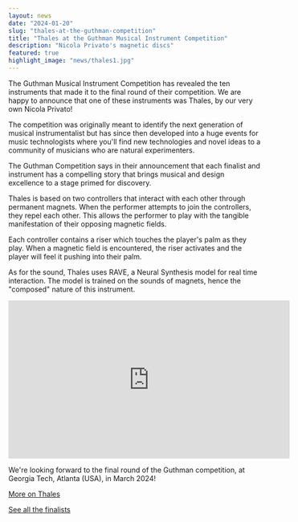 ```yaml
---
layout: news
date: "2024-01-20"
slug: "thales-at-the-guthman-competition"
title: "Thales at the Guthman Musical Instrument Competition"
description: "Nicola Privato's magnetic discs"
featured: true
highlight_image: "news/thales1.jpg"
---
```


<script>
    import CaptionedImage from "../../components/Images/CaptionedImage.svelte"
</script>

<CaptionedImage
    src="news/thales1.jpg"
    alt="Two black pucks on a wooden palette with markings on it"
    caption="Thales - the magnetic discs"
/>

The Guthman Musical Instrument Competition has revealed the ten instruments that made it to the final round of their competition. We are happy to announce that one of these instruments was Thales, by our very own Nicola Privato!

The competition was originally meant to identify the next generation of musical instrumentalist but has since then developed into a huge events for music technologists where you'll find new technologies and novel ideas to a community of musicians who are natural experimenters.

The Guthman Competition says in their announcement that each finalist and instrument has a compelling story that brings musical and design excellence to a stage primed for discovery. 

Thales is based on two controllers that interact with each other through permanent magnets. When the performer attempts to join the controllers, they repel each other. This allows the performer to play with the tangible manifestation of their opposing magnetic fields. 

<CaptionedImage
    src="news/thales2.png"
    alt="A black puck with a riser on top"
    caption="The riser is on top of the disc"
/>

Each controller contains a riser which touches the player's palm as they play. When a magnetic field is encountered, the riser activates and the player will feel it pushing into their palm. 

<CaptionedImage
    src="news/thales3.png"
    alt="Two black pucks, one open with electornic components inside."
    caption="Inside Thales"
/>

As for the sound, Thales uses RAVE, a Neural Synthesis model for real time interaction. The model is trained on the sounds of magnets, hence the "composed" nature of this instrument.


<iframe width="560" height="315" src="https://www.youtube.com/embed/Oh6NB6967XY?si=eBxu36Ni13LZy1vz" title="YouTube video player" frameborder="0" allow="accelerometer; autoplay; clipboard-write; encrypted-media; gyroscope; picture-in-picture; web-share" allowfullscreen></iframe>


We're looking forward to the final round of the Guthman competition, at Georgia Tech, Atlanta (USA), in March 2024!

[More on Thales](https://nicolaprivato.com/thales)

[See all the finalists](https://guthman.gatech.edu/2024-finalists?mc_cid=b88e35990f&mc_eid=8fcd1ff001)
